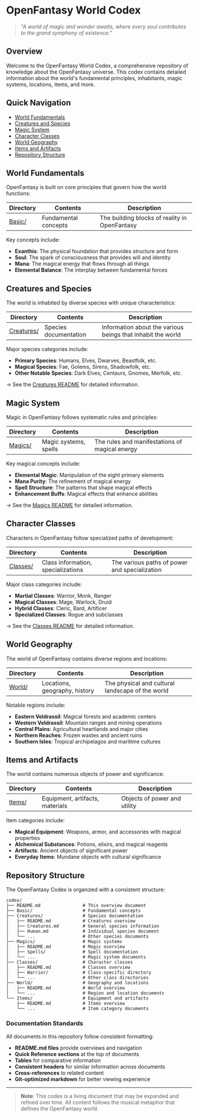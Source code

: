 # OpenFantasy World Codex

> *"A world of magic and wonder awaits, where every soul contributes to the grand symphony of existence."*

## Overview

Welcome to the OpenFantasy World Codex, a comprehensive repository of knowledge about the OpenFantasy universe. This codex contains detailed information about the world's fundamental principles, inhabitants, magic systems, locations, items, and more.

## Quick Navigation

- [World Fundamentals](#world-fundamentals)
- [Creatures and Species](#creatures-and-species)
- [Magic System](#magic-system)
- [Character Classes](#character-classes)
- [World Geography](#world-geography)
- [Items and Artifacts](#items-and-artifacts)
- [Repository Structure](#repository-structure)

## World Fundamentals

OpenFantasy is built on core principles that govern how the world functions:

| Directory | Contents | Description |
|-----------|----------|-------------|
| [Basic/](Basic/) | Fundamental concepts | The building blocks of reality in OpenFantasy |

Key concepts include:

- **Exanthis**: The physical foundation that provides structure and form
- **Soul**: The spark of consciousness that provides will and identity
- **Mana**: The magical energy that flows through all things
- **Elemental Balance**: The interplay between fundamental forces

## Creatures and Species

The world is inhabited by diverse species with unique characteristics:

| Directory | Contents | Description |
|-----------|----------|-------------|
| [Creatures/](Creatures/) | Species documentation | Information about the various beings that inhabit the world |

Major species categories include:

- **Primary Species**: Humans, Elves, Dwarves, Beastfolk, etc.
- **Magical Species**: Fae, Golems, Sirens, Shadowfolk, etc.
- **Other Notable Species**: Dark Elves, Centaurs, Gnomes, Merfolk, etc.

→ See the [Creatures README](Creatures/README.md) for detailed information.

## Magic System

Magic in OpenFantasy follows systematic rules and principles:

| Directory | Contents | Description |
|-----------|----------|-------------|
| [Magics/](Magics/) | Magic systems, spells | The rules and manifestations of magical energy |

Key magical concepts include:

- **Elemental Magic**: Manipulation of the eight primary elements
- **Mana Purity**: The refinement of magical energy
- **Spell Structure**: The patterns that shape magical effects
- **Enhancement Buffs**: Magical effects that enhance abilities

→ See the [Magics README](Magics/README.md) for detailed information.

## Character Classes

Characters in OpenFantasy follow specialized paths of development:

| Directory | Contents | Description |
|-----------|----------|-------------|
| [Classes/](Classes/) | Class information, specializations | The various paths of power and specialization |

Major class categories include:

- **Martial Classes**: Warrior, Monk, Ranger
- **Magical Classes**: Mage, Warlock, Druid
- **Hybrid Classes**: Cleric, Bard, Artificer
- **Specialized Classes**: Rogue and subclasses

→ See the [Classes README](Classes/README.md) for detailed information.

## World Geography

The world of OpenFantasy contains diverse regions and locations:

| Directory | Contents | Description |
|-----------|----------|-------------|
| [World/](World/) | Locations, geography, history | The physical and cultural landscape of the world |

Notable regions include:

- **Eastern Veldrassil**: Magical forests and academic centers
- **Western Veldrassil**: Mountain ranges and mining operations
- **Central Plains**: Agricultural heartlands and major cities
- **Northern Reaches**: Frozen wastes and ancient ruins
- **Southern Isles**: Tropical archipelagos and maritime cultures

## Items and Artifacts

The world contains numerous objects of power and significance:

| Directory | Contents | Description |
|-----------|----------|-------------|
| [Items/](Items/) | Equipment, artifacts, materials | Objects of power and utility |

Item categories include:

- **Magical Equipment**: Weapons, armor, and accessories with magical properties
- **Alchemical Substances**: Potions, elixirs, and magical reagents
- **Artifacts**: Ancient objects of significant power
- **Everyday Items**: Mundane objects with cultural significance

## Repository Structure

The OpenFantasy Codex is organized with a consistent structure:

```
codex/
├── README.md                # This overview document
├── Basic/                   # Fundamental concepts
├── Creatures/               # Species documentation
│   ├── README.md            # Creatures overview
│   ├── Creatures.md         # General species information
│   ├── Human.md             # Individual species document
│   └── ...                  # Other species documents
├── Magics/                  # Magic systems
│   ├── README.md            # Magic overview
│   ├── Spells/              # Spell documentation
│   └── ...                  # Magic system documents
├── Classes/                 # Character classes
│   ├── README.md            # Classes overview
│   ├── Warrior/             # Class-specific directory
│   └── ...                  # Other class directories
├── World/                   # Geography and locations
│   ├── README.md            # World overview
│   └── ...                  # Region and location documents
└── Items/                   # Equipment and artifacts
    ├── README.md            # Items overview
    └── ...                  # Item category documents
```

### Documentation Standards

All documents in this repository follow consistent formatting:

- **README.md files** provide overviews and navigation
- **Quick Reference sections** at the top of documents
- **Tables** for comparative information
- **Consistent headers** for similar information across documents
- **Cross-references** to related content
- **Git-optimized markdown** for better viewing experience

---

> **Note**: This codex is a living document that may be expanded and refined over time. All content follows the musical metaphor that defines the OpenFantasy world. 